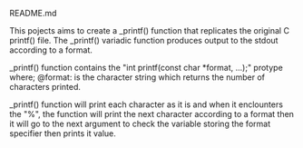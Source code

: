 README.md

This pojects aims to create a _printf() function that replicates the original C
printf() file.
The _printf() variadic function produces output to the stdout according to a
format.

_printf() function contains the "int printf(const char *format, ...);" protype
where;
@format: is the character string which returns the number of characters printed.

_printf() function will print each character as it is and when it enclounters
the "%", the function will print the next character according to a format then
it will go to the next argument to check the variable storing the format
specifier then prints it value.